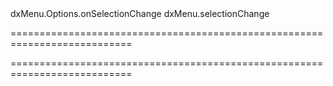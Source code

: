 <!--id-->dxMenu.Options.onSelectionChange<!--/id-->
<!--EventForAction-->dxMenu.selectionChange<!--/EventForAction-->
===========================================================================
<!--hidden--><!--/hidden-->
===========================================================================

